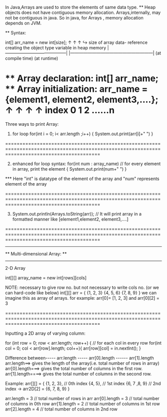 In Java,Arrays are used to store the elements of same data type.
** Heap objects does not have contiguous memory allocation.
Arrays,internally, may not be contiguous in java.
So in java, for Arrays , memory allocation depends on JVM.

** Syntax:

int[] arr_name =  new int[size];
  ↑      ↑          ↑       ↪ size of array
data- reference  creating the object
type   variable     in heap memory
|——————————————| |———————————————————|
(at compile time)    (at runtime)


 ** Array declaration:      int[] arr_name;
 ** Array initialization:   arr_name = {element1, element2, element3,....};
                                            ↑       ↑          ↑        ↑
                                      index 0       1          2  ......n
=============================================================================================================================================
Three ways to print Array:

1. for loop
for(int i = 0; i< arr.length ;i++)
{
System.out.print(arr[i]+" ")
}

=============================================================================================================================================

2. enhanced for loop
 syntax:    for(int num : array_name)       // for every element in array, print the element
            {
            System.out.print(num+" ")
            }

***    Here "int" is datatype of the element of the array and "num" represents element of the array

=============================================================================================================================================

3. System.out.println(Arrays.toString(arr));   // It will print array in a formatted manner like [element1,element2, element3,....]

=============================================================================================================================================


********************************
**  Multi-dimensional Array:  **
********************************

2-D Array

int[][] array_name = new int[rows][cols]

NOTE: necessary to give row no. but not necessary to write cols no.
 (or we can hard-code like below)
int[][] arr = {
                {1, 2, 3}
                {4, 5, 6}
                {7, 8, 9}
               }
          we can imagine this as array of arrays.
for example: arr[0]= [1, 2, 3]
and          arr[0][2] = 3

=============================================================================================================================================

Inputting a 2D array of varying column:

for (int row = 0; row < arr.length; row++)
        {
            // for each col in every row
            for(int col = 0; col < arr[row].length; col++){
                arr[row][col] = in.nextInt();
            }


Difference between----- arr.length -----  arr[0].length ------  arr[1].length
arr.length==> gives the length of the array(i.e. total number of rows in array)
arr[0].length===> gives the total number of columns in the first row.
arr[1].length====> gives the total number of columns in the second row.

Example:    arr[][] = {
                        {1, 2, 3},      // 0th index
                        {4, 5},         // 1st index
                        {6, 7 ,8, 9}    // 2nd index -> arr2D[2] = {6, 7, 8, 9}
                        }

arr.length = 3          // total number of rows in arr
arr[0].length = 3       // total number of columns in 0th row
arr[1].length = 2       // total number of columns in 1st row
arr[2].length = 4       // total number of columns in 2nd row

